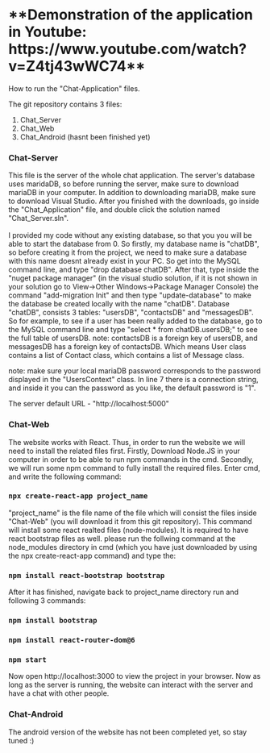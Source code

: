 <h1>**Demonstration of the application in Youtube: https://www.youtube.com/watch?v=Z4tj43wWC74**</h1>

How to run the "Chat-Application" files.

The git repository contains 3 files:
1. Chat_Server
2. Chat_Web
3. Chat_Android (hasnt been finished yet)

<h3>Chat-Server</h3>
This file is the server of the whole chat application. The server's database uses maridaDB, so before running the server, make sure to download mariaDB in your computer. In addition to downloading mariaDB, make sure to download Visual Studio. After you finished with the downloads, go inside the "Chat_Application" file, and double click the solution named "Chat_Server.sln".
<br>
<br>
I provided my code without any existing database, so that you you will be able to start the database from 0. So firstly, my database name is "chatDB", so before creating it from the project, we need to make sure a database with this name doesnt already exist in your PC. So get into the MySQL command line, and type "drop database chatDB". After that, type inside the "nuget package manager" (in the visual studio solution, if it is not shown in your solution go to View->Other Windows->Package Manager Console) the command "add-migration Init" and then type "update-database" to make the database be created locally with the name "chatDB". Database "chatDB", consists 3 tables: "usersDB", "contactsDB" and "messagesDB". So for example, to see if a user has been really added to the database, go to the MySQL command line and type "select * from chatDB.usersDB;" to see the full table of usersDB. note: contactsDB is a foreign key of usersDB, and messagesDB has a foreign key of contactsDB. Which means User class contains a list of Contact class, which contains a list of Message class.
 
note: make sure your local mariaDB password corresponds to the password displayed in the "UsersContext" class. In line 7 there is a connection string, and inside it you can the password as you like, the default password is "1".

The server default URL - "http://localhost:5000"
 
<h3>Chat-Web</h3>
The website works with React. Thus, in order to run the website we will need to install the related files first. Firstly, Download Node.JS in your computer in order to be able to run npm commands in the cmd. Secondly, we will run some npm command to fully install the required files. Enter cmd, and write the following command:

### `npx create-react-app project_name`

"project_name" is the file name of the file which will consist the files inside "Chat-Web" (you will download it from this git repository). This command will install some react realted files (node-modules). It is required to have react bootstrap files as well. please run the follwing command at the node_modules directory in cmd (which you have just downloaded by using the npx create-react-app command) and type the:

### `npm install react-bootstrap bootstrap`

After it has finished, navigate back to project_name directory run and following 3 commands:

### `npm install bootstrap`
### `npm install react-router-dom@6`
### `npm start`

Now open http://localhost:3000 to view the project in your browser. Now as long as the server is running, the website can interact with the server and have a chat with other people.

<h3>Chat-Android</h3>
The android version of the website has not been completed yet, so stay tuned :)
